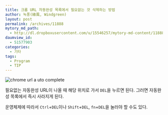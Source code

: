 ```yaml
---
title: 크롬 URL 자동완성 목록에서 필요없는 것 삭제하는 방법
author: 녹풍(綠風, Windgreen)
layout: post
permalink: /archives/11888
mytory_md_path:
  - http://dl.dropboxusercontent.com/u/15546257/mytory-md-content/11888-chrome-rm-autocomplete.md
daumview_id:
  - 51577903
categories:
  - 기타
tags:
  - Program
  - TIP
---
```

![chrome url a  uto complete][1]

필요없는 자동완성 URL이 나올 때 해당 위치로 가서 `DEL`을 누르면 된다. 그러면 자동완성 목록에서 즉시 사라지게 된다.

운영체제에 따라서 `Ctrl`+`DEL`이나 `Shift`+`DEL`, `fn`+`DEL`을 눌러야 할 수도 있다.

 [1]: http://dl.dropboxusercontent.com/u/15546257/blog/mytory/chrome-autocomplete-url.png